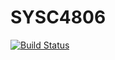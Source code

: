 # SYSC4806
[![Build Status](https://travis-ci.org/DanGravel/SYSC4806.svg?branch=daniel%2Fproject)](https://travis-ci.org/DanGravel/SYSC4806)
